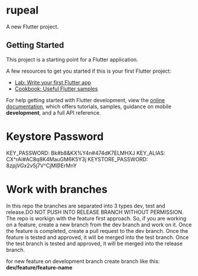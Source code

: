 # rupeal

A new Flutter project.

## Getting Started

This project is a starting point for a Flutter application.

A few resources to get you started if this is your first Flutter project:

- [Lab: Write your first Flutter app](https://docs.flutter.dev/get-started/codelab)
- [Cookbook: Useful Flutter samples](https://docs.flutter.dev/cookbook)

For help getting started with Flutter development, view the
[online documentation](https://docs.flutter.dev/), which offers tutorials,
samples, guidance on mobile **development**, and a full API reference.

# Keystore Password

KEY_PASSWORD: Bk#b8&KX%Y4n#474dK7ELMHXJ
KEY_ALIAS: CX^rAi#AC8q8K4MauGM6K5Y3j
KEYSTORE_PASSWORD: 8zpj$VGx2v5$j7V^CjM@ErMnY

# Work with branches

In this repo the branches are separated into 3 types dev, test and release.DO NOT PUSH INTO RELEASE BRANCH WITHOUT PERMISSION.
The repo is workign with the feature first approach. So, if you are working on a feature, create a new branch from the dev branch and work on it. Once the feature is completed, create a pull request to the dev branch. Once the feature is tested and approved, it will be merged into the test branch. Once the test branch is tested and approved, it will be merged into the release branch.

for new feature on development branch create branch like this:
**dev/feature/feature-name**
